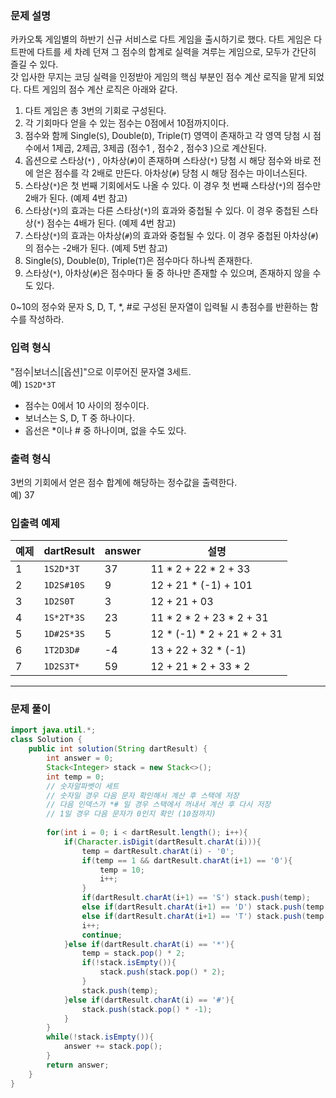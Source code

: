 
### 문제 설명

카카오톡 게임별의 하반기 신규 서비스로 다트 게임을 출시하기로 했다. 다트 게임은 다트판에 다트를 세 차례 던져 그 점수의 합계로 실력을 겨루는 게임으로, 모두가 간단히 즐길 수 있다.  
갓 입사한 무지는 코딩 실력을 인정받아 게임의 핵심 부분인 점수 계산 로직을 맡게 되었다. 다트 게임의 점수 계산 로직은 아래와 같다.

1. 다트 게임은 총 3번의 기회로 구성된다.
2. 각 기회마다 얻을 수 있는 점수는 0점에서 10점까지이다.
3. 점수와 함께 Single(`S`), Double(`D`), Triple(`T`) 영역이 존재하고 각 영역 당첨 시 점수에서 1제곱, 2제곱, 3제곱 (점수1 , 점수2 , 점수3 )으로 계산된다.
4. 옵션으로 스타상(`*`) , 아차상(`#`)이 존재하며 스타상(`*`) 당첨 시 해당 점수와 바로 전에 얻은 점수를 각 2배로 만든다. 아차상(`#`) 당첨 시 해당 점수는 마이너스된다.
5. 스타상(`*`)은 첫 번째 기회에서도 나올 수 있다. 이 경우 첫 번째 스타상(`*`)의 점수만 2배가 된다. (예제 4번 참고)
6. 스타상(`*`)의 효과는 다른 스타상(`*`)의 효과와 중첩될 수 있다. 이 경우 중첩된 스타상(`*`) 점수는 4배가 된다. (예제 4번 참고)
7. 스타상(`*`)의 효과는 아차상(`#`)의 효과와 중첩될 수 있다. 이 경우 중첩된 아차상(`#`)의 점수는 -2배가 된다. (예제 5번 참고)
8. Single(`S`), Double(`D`), Triple(`T`)은 점수마다 하나씩 존재한다.
9. 스타상(`*`), 아차상(`#`)은 점수마다 둘 중 하나만 존재할 수 있으며, 존재하지 않을 수도 있다.

0~10의 정수와 문자 S, D, T, *, #로 구성된 문자열이 입력될 시 총점수를 반환하는 함수를 작성하라.

### 입력 형식

"점수|보너스|[옵션]"으로 이루어진 문자열 3세트.  
예) `1S2D*3T`

- 점수는 0에서 10 사이의 정수이다.
- 보너스는 S, D, T 중 하나이다.
- 옵선은 *이나 # 중 하나이며, 없을 수도 있다.

### 출력 형식

3번의 기회에서 얻은 점수 합계에 해당하는 정수값을 출력한다.  
예) 37

### 입출력 예제

|예제|dartResult|answer|설명|
|---|---|---|---|
|1|`1S2D*3T`|37|11 * 2 + 22 * 2 + 33|
|2|`1D2S#10S`|9|12 + 21 * (-1) + 101|
|3|`1D2S0T`|3|12 + 21 + 03|
|4|`1S*2T*3S`|23|11 * 2 * 2 + 23 * 2 + 31|
|5|`1D#2S*3S`|5|12 * (-1) * 2 + 21 * 2 + 31|
|6|`1T2D3D#`|-4|13 + 22 + 32 * (-1)|
|7|`1D2S3T*`|59|12 + 21 * 2 + 33 * 2|

---
### 문제 풀이

```java
import java.util.*;
class Solution {
    public int solution(String dartResult) {
        int answer = 0;
        Stack<Integer> stack = new Stack<>();
        int temp = 0;
        // 숫자알파벳이 세트
        // 숫자일 경우 다음 문자 확인해서 계산 후 스택에 저장
        // 다음 인덱스가 *# 일 경우 스택에서 꺼내서 계산 후 다시 저장
        // 1일 경우 다음 문자가 0인지 확인 (10점까지)
        
        for(int i = 0; i < dartResult.length(); i++){
            if(Character.isDigit(dartResult.charAt(i))){
                temp = dartResult.charAt(i) - '0';
                if(temp == 1 && dartResult.charAt(i+1) == '0'){
                    temp = 10;
                    i++;
                }
                if(dartResult.charAt(i+1) == 'S') stack.push(temp);
                else if(dartResult.charAt(i+1) == 'D') stack.push(temp * temp);
                else if(dartResult.charAt(i+1) == 'T') stack.push(temp * temp * temp);
                i++;
                continue;
            }else if(dartResult.charAt(i) == '*'){
                temp = stack.pop() * 2;
                if(!stack.isEmpty()){
                    stack.push(stack.pop() * 2);
                }
                stack.push(temp);            
            }else if(dartResult.charAt(i) == '#'){
                stack.push(stack.pop() * -1);
            }
        }
        while(!stack.isEmpty()){
            answer += stack.pop();
        }
        return answer;
    }
}
```
